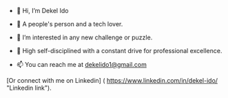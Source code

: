 - 👋 Hi, I’m Dekel Ido

- 🧲 A people's person and a tech lover.

- 👀 I’m interested in any new challenge or puzzle.

- 🎯 High self-disciplined with a constant drive for professional excellence. 
 
- 📫 You can reach me at dekelido1@gmail.com

 [Or connect with me on Linkedin]
 ( https://www.linkedin.com/in/dekel-ido/ "Linkedin link").
